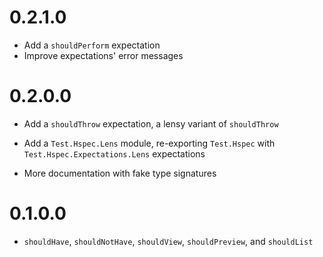 0.2.1.0
=======

  * Add a `shouldPerform` expectation
  * Improve expectations' error messages

0.2.0.0
=======

  * Add a `shouldThrow` expectation, a lensy variant of `shouldThrow`

  * Add a `Test.Hspec.Lens` module, re-exporting `Test.Hspec` with
`Test.Hspec.Expectations.Lens` expectations

  * More documentation with fake type signatures

0.1.0.0
=======

  * `shouldHave`, `shouldNotHave`, `shouldView`, `shouldPreview`, and `shouldList`

